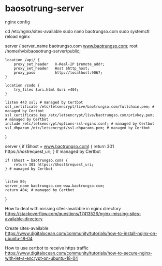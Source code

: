# baosotrung-server

nginx config

cd /etc/nginx/sites-available
sudo nano baotrungso.com
sudo systemctl reload nginx

server {
server_name baotrungso.com www.baotrungso.com;
root /home/hvb/baosotrung-server/public;

    location /api/ {
        proxy_set_header   X-Real-IP $remote_addr;
        proxy_set_header   Host $http_host;
        proxy_pass         http://localhost:9067;
    }

    location /sodo {
        try_files $uri.html $uri =404;
    }

    listen 443 ssl; # managed by Certbot
    ssl_certificate /etc/letsencrypt/live/baotrungso.com/fullchain.pem; # managed by Certbot
    ssl_certificate_key /etc/letsencrypt/live/baotrungso.com/privkey.pem; # managed by Certbot
    include /etc/letsencrypt/options-ssl-nginx.conf; # managed by Certbot
    ssl_dhparam /etc/letsencrypt/ssl-dhparams.pem; # managed by Certbot

}

server {
if ($host = www.baotrungso.com) {
        return 301 https://$host$request_uri;
} # managed by Certbot

    if ($host = baotrungso.com) {
        return 301 https://$host$request_uri;
    } # managed by Certbot


    listen 80;
    server_name baotrungso.com www.baotrungso.com;
    return 404; # managed by Certbot

}

How to deal with missing sites-available in nginx directory
https://stackoverflow.com/questions/17413526/nginx-missing-sites-available-directory

Create sites-available
https://www.digitalocean.com/community/tutorials/how-to-install-nginx-on-ubuntu-18-04

How to use certbot to receive https traffic
https://www.digitalocean.com/community/tutorials/how-to-secure-nginx-with-let-s-encrypt-on-ubuntu-18-04
